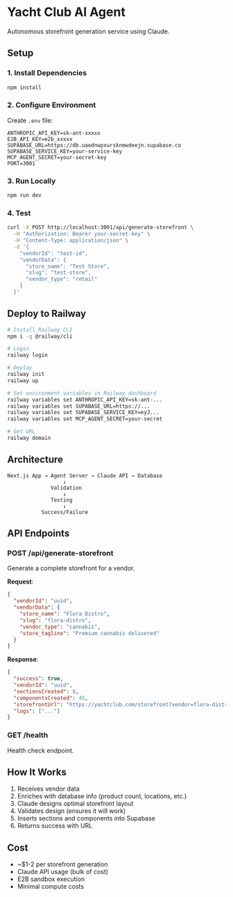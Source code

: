 # Yacht Club AI Agent

Autonomous storefront generation service using Claude.

## Setup

### 1. Install Dependencies
```bash
npm install
```

### 2. Configure Environment
Create `.env` file:
```env
ANTHROPIC_API_KEY=sk-ant-xxxxx
E2B_API_KEY=e2b_xxxxx
SUPABASE_URL=https://db.uaednwpxursknmwdeejn.supabase.co
SUPABASE_SERVICE_KEY=your-service-key
MCP_AGENT_SECRET=your-secret-key
PORT=3001
```

### 3. Run Locally
```bash
npm run dev
```

### 4. Test
```bash
curl -X POST http://localhost:3001/api/generate-storefront \
  -H "Authorization: Bearer your-secret-key" \
  -H "Content-Type: application/json" \
  -d '{
    "vendorId": "test-id",
    "vendorData": {
      "store_name": "Test Store",
      "slug": "test-store",
      "vendor_type": "retail"
    }
  }'
```

## Deploy to Railway

```bash
# Install Railway CLI
npm i -g @railway/cli

# Login
railway login

# Deploy
railway init
railway up

# Set environment variables in Railway dashboard
railway variables set ANTHROPIC_API_KEY=sk-ant-...
railway variables set SUPABASE_URL=https://...
railway variables set SUPABASE_SERVICE_KEY=eyJ...
railway variables set MCP_AGENT_SECRET=your-secret

# Get URL
railway domain
```

## Architecture

```
Next.js App → Agent Server → Claude API → Database
                  ↓
              Validation
                  ↓
              Testing
                  ↓
           Success/Failure
```

## API Endpoints

### POST /api/generate-storefront
Generate a complete storefront for a vendor.

**Request**:
```json
{
  "vendorId": "uuid",
  "vendorData": {
    "store_name": "Flora Distro",
    "slug": "flora-distro",
    "vendor_type": "cannabis",
    "store_tagline": "Premium cannabis delivered"
  }
}
```

**Response**:
```json
{
  "success": true,
  "vendorId": "uuid",
  "sectionsCreated": 8,
  "componentsCreated": 45,
  "storefrontUrl": "https://yachtclub.com/storefront?vendor=flora-distro",
  "logs": ["..."]
}
```

### GET /health
Health check endpoint.

## How It Works

1. Receives vendor data
2. Enriches with database info (product count, locations, etc.)
3. Claude designs optimal storefront layout
4. Validates design (ensures it will work)
5. Inserts sections and components into Supabase
6. Returns success with URL

## Cost

- ~$1-2 per storefront generation
- Claude API usage (bulk of cost)
- E2B sandbox execution
- Minimal compute costs

